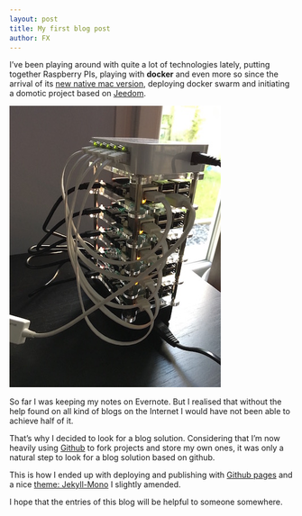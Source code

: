```yaml
---
layout: post
title: My first blog post
author: FX
---
```


I’ve been playing around with quite a lot of technologies lately, putting together Raspberry PIs, playing with **docker** and even more so since the arrival of its [new native mac version](https://docs.docker.com/docker-for-mac/), deploying docker swarm and initiating a domotic project based on [Jeedom](https://www.jeedom.com/site/fr/).

![PI cluster](/images/my-first-blog-post.jpg)

So far I was keeping my notes on Evernote. But I realised that without the help found on all kind of blogs on the Internet I would have not been able to achieve half of it.

That’s why I decided to look for a blog solution. Considering that I’m now heavily using [Github](http://wwww.github.com) to fork projects and store my own ones, it was only a natural step to look for a blog solution based on github.

This is how I ended up with deploying and publishing with [Github pages](https://pages.github.com/) and a nice [theme: Jekyll-Mono](https://github.com/AkshayAgarwal007/Jekyll-Mono) I slightly amended.

I hope that the entries of this blog will be helpful to someone somewhere.
